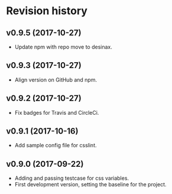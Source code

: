 Revision history
=======================================


v0.9.5 (2017-10-27)
---------------------------------------

* Update npm with repo move to desinax.


v0.9.3 (2017-10-27)
---------------------------------------

* Align version on GitHub and npm.


v0.9.2 (2017-10-27)
---------------------------------------

* Fix badges for Travis and CircleCi.


v0.9.1 (2017-10-16)
---------------------------------------

* Add sample config file for csslint.


v0.9.0 (2017-09-22)
---------------------------------------

* Adding and passing testcase for css variables.
* First development version, setting the baseline for the project.
